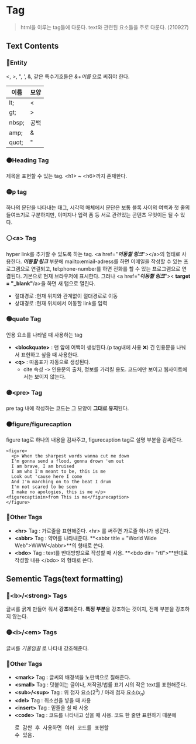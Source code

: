 # Tag
> html을 이루는 tag들에 다룬다. text와 관련된 요소들을 주로 다룬다. (210927)
## Text Contents
### 🔘Entity 
<, >, ", ', &, 같은 특수기호들은 _&+이름_ 으로 써줘야 한다.

|이름|모양|
|-|-|
|lt;|	<	|꺽쇠
|gt;|	>	|꺽쇠
|nbsp;|	공백| ' ' (1칸 space)	공백
|amp;|	&|	앰퍼센드
|quot;|	"	|큰따옴표
### 🟠Heading Tag
제목을 표현할 수 있는 tag. &lt;h1> ~ &lt;h6>까지 존재한다. 
### 🟡p tag
하나의 문단을 나타내는 태그, 시각적 매체에서 문단은 보통 블록 사이의 여백과 첫 줄의 들여쓰기로 구분하지만, 이미지나 입력 폼 등 서로 관련있는 콘텐츠 무엇이든 될 수 있다.
### ⚪&lt;a> Tag
hyper link를 추가할 수 있도록 하는 tag. &lt;a href="**_이동할 링크_**">&lt;/a>의 형태로 사용한다. **_이동할 링크_** 부분에 mailto:emiail-adress를 하면 이메일을 작성할 수 있는 프로그램으로 연결되고, tel:phone-number를 하면 전화를 할 수 있는 프로그램으로 연결된다.
기본으로 현재 브라우저에 표시한다. 그러나 &lt;a href="**_이동할 링크_**">&lt; **target = "\_blank"**/a>을 하면 새 탭으로 열린다.
- 절대경로 :현재 위치와 관계없이 절대경로로 이동
- 상대경로 :현재 위치에서 이동할 link를 입력
### 🟢quate Tag
인용 요소를 나타낼 때 사용하는 tag
- **&lt;blockquate>** : 맨 앞에 여백이 생성된다.(p tag내에 사용 ❌) 긴 인용문을 나눠서 표현하고 싶을 때 사용한다.
- **&lt;q>** : 따옴표가 자동으로 생성된다.
     - cite 속성 -> 인용문의 출처, 정보를 가리킬 용도. 코드에만 보이고 웹사이트에서는 보이지 않는다.
### 🟣&lt;pre> Tag
pre tag 내에 작성하는 코드는 그 모양이 **그대로 유지**된다.
### 🟤figure/figurecaption
figure tag로 하나의 내용을 감싸주고, figurecaption tag로 설명 부분을 감싸준다.
```
<figure>
  <p> When the sharpest words wanna cut me down
  I'm gonna send a flood, gonna drown 'em out
  I am brave, I am bruised
  I am who I'm meant to be, this is me
  Look out 'cause here I come
  And I'm marching on to the beat I drum
  I'm not scared to be seen
  I make no apologies, this is me </p>
<figurecaptioin>from This is me</figurecaption>
</figure>
```
### 🔵Other Tags
- **&lt;hr>** Tag : 가로줄을 표현해준다. &lt;hr> 를 써주면 가로줄 하나가 생긴다.
- **&lt;abbr>** Tag : 약어를 나타내준다. **&lt;abbr title = "World Wide Web">WWW&lt;/abbr>**의 형태로 쓴다.
- **&lt;bdo>** Tag : text를 반대방향으로 작성할 때 사용. **&lt;bdo dir= "rtl">**반대로 작성할 내용 &lt;/bdo> 의 형태로 쓴다.
## Sementic Tags(text formatting)
### 🔴&lt;b>/&lt;strong> Tags
글씨를 굵게 만들어 줘서 **강조**해준다. **특정 부분**을 강조하는 것이지, 전체 부분을 강조하지 않는다.
### 🟡&lt;i>/&lt;em> Tags
글씨를 _기울임꼴_ 로 나타내 강조해준다.
### 🔵Other Tags
- **&lt;mark>** Tag : 글씨의 배경색을 노란색으로 칠해준다.
- **&lt;small>** Tag : 덧붙이는 글이나, 저작권/법률 표기 시의 작은 text를 표현해준다.
- **&lt;sub>/&lt;sup>** Tag : 위 첨자 요소($2^3$) / 아래 첨자 요소($x_n$)
- **&lt;del>** Tag : 취소선을 넣을 때 사용
- **&lt;insert>** Tag : 밑줄을 칠 때 사용
- **&lt;code>** Tag : 코드를 나타내고 싶을 때 사용. 코드 한 줄만 표현하기 때문에 <pre>로 감싼 후 사용하면 여러 코드를 표현할 수 있음.

